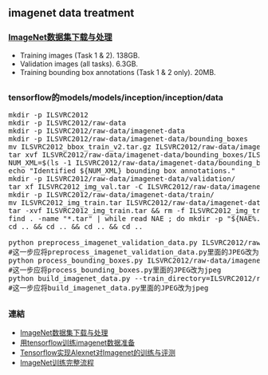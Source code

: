 ## imagenet data treatment
### [ImageNet数据集下载与处理](https://zhuanlan.zhihu.com/p/42696535)
* Training images (Task 1 & 2). 138GB.
* Validation images (all tasks). 6.3GB.
* Training bounding box annotations (Task 1 & 2 only). 20MB.
##
###  tensorflow的models/models/inception/inception/data
<pre>
mkdir -p ILSVRC2012
mkdir -p ILSVRC2012/raw-data
mkdir -p ILSVRC2012/raw-data/imagenet-data
mkdir -p ILSVRC2012/raw-data/imagenet-data/bounding_boxes
mv ILSVRC2012_bbox_train_v2.tar.gz ILSVRC2012/raw-data/imagenet-data/bounding_boxes/
tar xvf ILSVRC2012/raw-data/imagenet-data/bounding_boxes/ILSVRC2012_bbox_train_v2.tar.gz -C ILSVRC2012/raw-data/imagenet-data/bounding_boxes/
NUM_XML=$(ls -1 ILSVRC2012/raw-data/imagenet-data/bounding_boxes/* | wc -l)
echo "Identified ${NUM_XML} bounding box annotations."
mkdir -p ILSVRC2012/raw-data/imagenet-data/validation/
tar xf ILSVRC2012_img_val.tar -C ILSVRC2012/raw-data/imagenet-data/validation/
mkdir -p ILSVRC2012/raw-data/imagenet-data/train/
mv ILSVRC2012_img_train.tar ILSVRC2012/raw-data/imagenet-data/train/ && cd ILSVRC2012/raw-data/imagenet-data/train/
tar -xvf ILSVRC2012_img_train.tar && rm -f ILSVRC2012_img_train.tar 
find . -name "*.tar" | while read NAE ; do mkdir -p "${NAE%.tar}"; tar -xvf "${NAE}" -C "${NAE%.tar}"; rm -f "${NAE}"; done 
cd .. && cd .. && cd .. && cd ..
 
python preprocess_imagenet_validation_data.py ILSVRC2012/raw-data/imagenet-data/validation/ imagenet_2012_validation_synset_labels.txt
#这一步应将preprocess_imagenet_validation_data.py里面的JPEG改为jpeg
python process_bounding_boxes.py ILSVRC2012/raw-data/imagenet-data/bounding_boxes/ imagenet_lsvrc_2015_synsets.txt | sort > ILSVRC2012/raw-data/imagenet_2012_bounding_boxes.csv
#这一步应将process_bounding_boxes.py里面的JPEG改为jpeg
python build_imagenet_data.py --train_directory=ILSVRC2012/raw-data/imagenet-data/train/ --validation_directory=ILSVRC2012/raw-data/imagenet-data/validation/ --output_directory=ILSVRC2012/ --imagenet_metadata_file=imagenet_metadata.txt --labels_file=imagenet_lsvrc_2015_synsets.txt --bounding_box_file=ILSVRC2012/raw-data/imagenet_2012_bounding_boxes.csv
#这一步应将build_imagenet_data.py里面的JPEG改为jpeg
</pre>
##
### 連結
* [ImageNet数据集下载与处理](https://zhuanlan.zhihu.com/p/42696535)
* [用tensorflow训练imagenet数据准备](https://blog.csdn.net/hustlx/article/details/76585843)
* [Tensorflow实现Alexnet对Imagenet的训练与评测](https://blog.csdn.net/gzroy/article/details/87652291?utm_medium=distribute.pc_relevant.none-task-blog-BlogCommendFromMachineLearnPai2-21.nonecase&depth_1-utm_source=distribute.pc_relevant.none-task-blog-BlogCommendFromMachineLearnPai2-21.nonecase)
* [ImageNet训练完整流程](https://blog.csdn.net/SrdLaplace/article/details/82194366?ops_request_misc=&request_id=&biz_id=102&utm_term=imagenet&utm_medium=distribute.pc_search_result.none-task-blog-2~all~sobaiduweb~default-4-82194366)

